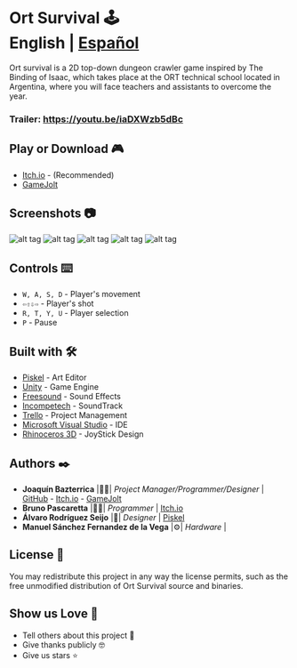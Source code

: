 # Ort Survival 🕹️ &nbsp; &nbsp;&nbsp;&nbsp;&nbsp;&nbsp;&nbsp;&nbsp;&nbsp;&nbsp;&nbsp;&nbsp;&nbsp;&nbsp;&nbsp;&nbsp;&nbsp;&nbsp;&nbsp;&nbsp;&nbsp;&nbsp;&nbsp;&nbsp;&nbsp;&nbsp;&nbsp;&nbsp;&nbsp;&nbsp;&nbsp;&nbsp;&nbsp;&nbsp;&nbsp;&nbsp;&nbsp;&nbsp;&nbsp;&nbsp;&nbsp;&nbsp; English | [Español](./README-Spanish.md)

Ort survival is a 2D top-down dungeon crawler game inspired by The Binding of Isaac, which takes place at the ORT technical school located in Argentina, where you will face teachers and assistants to overcome the year.
### **Trailer:** https://youtu.be/iaDXWzb5dBc

## Play or Download 🎮

* [Itch.io](https://jbazte.itch.io/ort-survival) - (Recommended)
* [GameJolt](https://gamejolt.com/games/Ort-Survival/327729)

## Screenshots 📷
![alt tag](https://img.itch.zone/aW1hZ2UvMjM2ODYyLzExMzEwMDgucG5n/250x600/gDPaQu.png)
![alt tag](https://img.itch.zone/aW1hZ2UvMjM2ODYyLzExMzEwMDcucG5n/250x600/U583LE.png)
![alt tag](https://img.itch.zone/aW1hZ2UvMjM2ODYyLzExMzQ3MTIucG5n/250x600/ETI0uY.png)
![alt tag](https://img.itch.zone/aW1hZ2UvMjM2ODYyLzExMzQ3MTQucG5n/250x600/KbEUTk.png)
![alt tag](https://img.itch.zone/aW1hZ2UvMjM2ODYyLzExMzQ3MTMucG5n/250x600/hge99X.png)

## Controls ⌨️
* `W, A, S, D` - Player's movement
* `⇦⇧⇩⇨` - Player's shot
* `R, T, Y, U` - Player selection
* `P` - Pause

## Built with 🛠️

* [Piskel](https://www.piskelapp.com/) - Art Editor
* [Unity](https://unity3d.com/es) - Game Engine
* [Freesound](https://freesound.org/) - Sound Effects
* [Incompetech](https://incompetech.com/) - SoundTrack
* [Trello](https://trello.com) - Project Management
* [Microsoft Visual Studio](https://visualstudio.microsoft.com) - IDE
* [Rhinoceros 3D](https://www.rhino3d.com/es/) - JoyStick Design

## Authors ✒️

* **Joaquín Bazterrica** |👨‍💻| *Project Manager/Programmer/Designer* | [GitHub](https://github.com/JBazte) - [Itch.io](https://jbazte.itch.io/) - [GameJolt](https://jbazte.gamejolt.io)
* **Bruno Pascaretta** |👨‍💻| *Programmer* | [Itch.io](https://brunopasca.itch.io)
* **Álvaro Rodríguez Seijo** |🎨| *Designer* | [Piskel](https://www.piskelapp.com/user/6676387420176384)
* **Manuel Sánchez Fernandez de la Vega** |⚙️| *Hardware* |

## License 📄

You may redistribute this project in any way the license permits, such as the free unmodified distribution of Ort Survival source and binaries.

## Show us Love 🎁

* Tell others about this project 📢
* Give thanks publicly 🤓
* Give us stars ⭐
